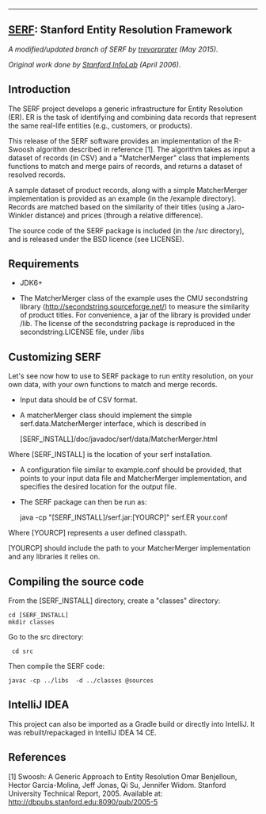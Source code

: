 

---------------------------------------------------------------------
[SERF](http://infolab.stanford.edu/serf): Stanford Entity Resolution Framework
---------------------------------------------------------------------
*A modified/updated branch of SERF by [trevorprater](https://github.com/trevorprater/) (May 2015).*

*Original work done by [Stanford InfoLab](http://infolab.stanford.edu/) (April 2006).*


Introduction
---------------------------------------------------------------------

The SERF project develops a generic infrastructure for Entity
Resolution (ER). ER is the task of identifying and combining data
records that represent the same real-life entities (e.g., customers,
or products).

This release of the SERF software provides an implementation of the
R-Swoosh algorithm described in reference [1]. The algorithm takes as
input a dataset of records (in CSV) and a "MatcherMerger" class that
implements functions to match and merge pairs of records, and returns
a dataset of resolved records.

A sample dataset of product records, along with a simple MatcherMerger
implementation is provided as an example (in the /example
directory). Records are matched based on the similarity of their
titles (using a Jaro-Winkler distance) and prices (through a relative
difference).

The source code of the SERF package is included (in the /src
directory), and is released under the BSD licence (see LICENSE).


Requirements
----------------------------------------------------------------------

- JDK6+

- The MatcherMerger class of the example uses the CMU secondstring
  library (http://secondstring.sourceforge.net/) to measure the
  similarity of product titles. For convenience, a jar of the library
  is provided under /lib. The license of the secondstring package is
  reproduced in the secondstring.LICENSE file, under /libs


Customizing SERF 
-----------------------------------------------------------------------

Let's see now how to use to SERF package to run entity resolution, on
your own data, with your own functions to match and merge records.

- Input data should be of CSV format.

- A matcherMerger class should implement the simple
  serf.data.MatcherMerger interface, which is described in

  [SERF_INSTALL]/doc/javadoc/serf/data/MatcherMerger.html

Where [SERF_INSTALL] is the location of your serf installation.

- A configuration file similar to example.conf should be provided,
  that points to your input data file and MatcherMerger
  implementation, and specifies the desired location for the output
  file.

- The SERF package can then be run as:

  java -cp "[SERF_INSTALL]/serf.jar:[YOURCP]" serf.ER your.conf

Where [YOURCP] represents a user defined classpath.

[YOURCP] should include the path to your MatcherMerger implementation
and any libraries it relies on.


Compiling the source code
-----------------------------------------------------------------------

From the [SERF_INSTALL] directory, create a "classes" directory:

    cd [SERF_INSTALL]
    mkdir classes
    
 Go to the src directory:
 
     cd src
    
 Then compile the SERF code:

    javac -cp ../libs  -d ../classes @sources
    

IntelliJ IDEA
-----------------------------------------------------------------------
This project can also be imported as a Gradle build or directly into
IntelliJ. It was rebuilt/repackaged in IntelliJ IDEA 14 CE.


References
-----------------------------------------------------------------------

[1] Swoosh: A Generic Approach to Entity Resolution
    Omar Benjelloun, Hector Garcia-Molina, Jeff Jonas, Qi Su, Jennifer
    Widom. Stanford University Technical Report, 2005.
    Available at: http://dbpubs.stanford.edu:8090/pub/2005-5

   
